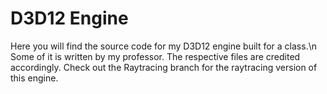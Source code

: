 # D3D12 Engine
Here you will find the source code for my D3D12 engine built for a class.\n
Some of it is written by my professor. The respective files are credited accordingly.
Check out the Raytracing branch for the raytracing version of this engine.
